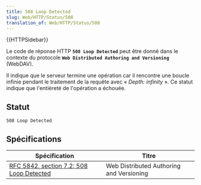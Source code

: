 ```yaml
---
title: 508 Loop Detected
slug: Web/HTTP/Status/508
translation_of: Web/HTTP/Status/508
---
```

{{HTTPSidebar}}

Le code de réponse HTTP **`508 Loop Detected`** peut être donné dans le contexte du protocole **`Web Distributed Authoring and Versioning`** (WebDAV).

Il indique que le serveur termine une opération car il rencontre une boucle infinie pendant le traitement de la requête avec «&nbsp;<i lang="en">Depth: infinity</i>&nbsp;». Ce statut indique que l'entièreté de l'opération a échouée.

## Statut

```
508 Loop Detected
```

## Spécifications

| Spécification                                                | Titre                                    |
| ------------------------------------------------------------ | ---------------------------------------- |
| [RFC 5842, section 7.2: 508 Loop Detected](https://datatracker.ietf.org/doc/html/rfc5842#section-7.2) | Web Distributed Authoring and Versioning |
